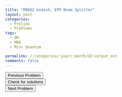 ```yaml
---
title: "M06Q2 &ndash; EPR Beam Splitter"
layout: post
categories:
  - Prelims
  - Problems
tags:
  - QM
  - M06
  - Misc Quantum

permalink: /:categories/:year/:month/Q2:output_ext
comments: false
---
```

<object data="2006M2Q.pdf" type="application/pdf" width="100%" height="500"></object>

<div class='navbar'>
	<div float='left'><button onclick="window.location='Q1.html'" >Previous Problem</button></div>
	<div float='center'><button onclick="window.location='https://princetonprelim.com/prelim/17/'">Check for solutions</button></div>
	<div float='right'><button onclick="window.location='Q3.html'" > Next Problem</button></div>
</div>
